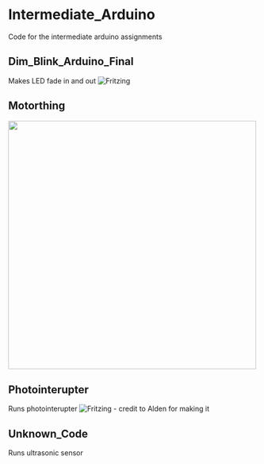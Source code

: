 # Intermediate_Arduino
Code for the intermediate arduino assignments


## Dim_Blink_Arduino_Final
Makes LED fade in and out
![Fritzing](https://lh4.googleusercontent.com/VyYsSpQVFV5lq3E5uMvh6WeT_I-1H-K253D-y3iZgKn-f4LMUiYBeKinh-AxB-0ulGvD5GytFgwTRWDS4j3oFwU9GdvWWBJe65wk2sYVNOebog-O6Mhhzfr-y21jDQaj4QwFvASK)

## Motorthing
<img src="https://lh6.googleusercontent.com/UGlLkgDUgstSq67wpqyoH6s_loZ2bZHwNGzGIVSclkvCtT_Of2Swx6o6SWGV5KTDBlgHuBvj4ngCBrqHnqObLEFym85EYExYgsofGMi8" width="500">


## Photointerupter
Runs photointerupter 
![Fritzing - credit to Alden for making it](https://github.com/adent11/Intermediate-Arduino/raw/master/FritzingDiagrams/PhotointerrupterScreenshot.PNG|width=500)


## Unknown_Code
Runs ultrasonic sensor
